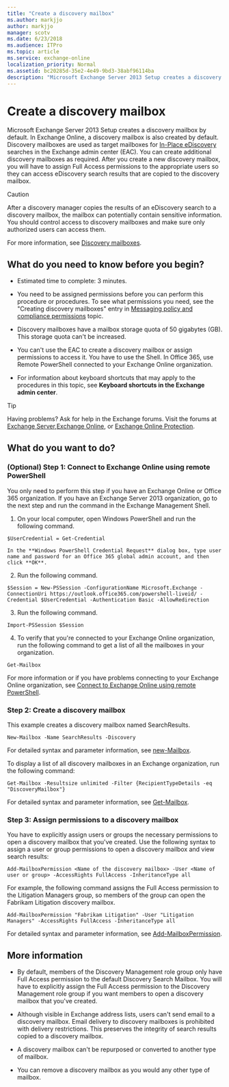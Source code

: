 ```yaml
---
title: "Create a discovery mailbox"
ms.author: markjjo
author: markjjo
manager: scotv
ms.date: 6/23/2018
ms.audience: ITPro
ms.topic: article
ms.service: exchange-online
localization_priority: Normal
ms.assetid: bc20285d-35e2-4e49-9bd3-38abf96114ba
description: "Microsoft Exchange Server 2013 Setup creates a discovery mailbox by default. In Exchange Online, a discovery mailbox is also created by default. Discovery mailboxes are used as target mailboxes for In-Place eDiscovery searches in the Exchange admin center (EAC). You can create additional discovery mailboxes as required. After you create a new discovery mailbox, you will have to assign Full Access permissions to the appropriate users so they can access eDiscovery search results that are copied to the discovery mailbox."
---
```


# Create a discovery mailbox

Microsoft Exchange Server 2013 Setup creates a discovery mailbox by default. In Exchange Online, a discovery mailbox is also created by default. Discovery mailboxes are used as target mailboxes for [In-Place eDiscovery](in-place-ediscovery.md) searches in the Exchange admin center (EAC). You can create additional discovery mailboxes as required. After you create a new discovery mailbox, you will have to assign Full Access permissions to the appropriate users so they can access eDiscovery search results that are copied to the discovery mailbox. 
  
> [!CAUTION]
> After a discovery manager copies the results of an eDiscovery search to a discovery mailbox, the mailbox can potentially contain sensitive information. You should control access to discovery mailboxes and make sure only authorized users can access them. 
  
For more information, see [Discovery mailboxes](in-place-ediscovery.md#discmbxs).
  
## What do you need to know before you begin?

- Estimated time to complete: 3 minutes.
    
- You need to be assigned permissions before you can perform this procedure or procedures. To see what permissions you need, see the "Creating discovery mailboxes" entry in [Messaging policy and compliance permissions](http://technet.microsoft.com/library/ec4d3b9f-b85a-4cb9-95f5-6fc149c3899b.aspx) topic. 
    
- Discovery mailboxes have a mailbox storage quota of 50 gigabytes (GB). This storage quota can't be increased.
    
- You can't use the EAC to create a discovery mailbox or assign permissions to access it. You have to use the Shell. In Office 365, use Remote PowerShell connected to your Exchange Online organization.
    
- For information about keyboard shortcuts that may apply to the procedures in this topic, see **Keyboard shortcuts in the Exchange admin center**.
    
> [!TIP]
> Having problems? Ask for help in the Exchange forums. Visit the forums at [Exchange Server](https://go.microsoft.com/fwlink/p/?linkId=60612),[Exchange Online](https://go.microsoft.com/fwlink/p/?linkId=267542), or [Exchange Online Protection](https://go.microsoft.com/fwlink/p/?linkId=285351). 
  
## What do you want to do?

### (Optional) Step 1: Connect to Exchange Online using remote PowerShell

You only need to perform this step if you have an Exchange Online or Office 365 organization. If you have an Exchange Server 2013 organization, go to the next step and run the command in the Exchange Management Shell.
  
1. On your local computer, open Windows PowerShell and run the following command.
    
  ```
  $UserCredential = Get-Credential
  ```

    In the **Windows PowerShell Credential Request** dialog box, type user name and password for an Office 365 global admin account, and then click **OK**.
    
2. Run the following command.
    
  ```
  $Session = New-PSSession -ConfigurationName Microsoft.Exchange -ConnectionUri https://outlook.office365.com/powershell-liveid/ -Credential $UserCredential -Authentication Basic -AllowRedirection
  ```

3. Run the following command.
    
  ```
  Import-PSSession $Session
  ```

4. To verify that you're connected to your Exchange Online organization, run the following command to get a list of all the mailboxes in your organization.
    
  ```
  Get-Mailbox
  ```

For more information or if you have problems connecting to your Exchange Online organization, see [Connect to Exchange Online using remote PowerShell](https://go.microsoft.com/fwlink/p/?LinkId=517283).
  
### Step 2: Create a discovery mailbox

This example creates a discovery mailbox named SearchResults.
  
```
New-Mailbox -Name SearchResults -Discovery 
```

For detailed syntax and parameter information, see [new-Mailbox](http://technet.microsoft.com/library/42dbb25a-0b23-4775-ae15-7af62c089565.aspx).
  
To display a list of all discovery mailboxes in an Exchange organization, run the following command:
  
```
Get-Mailbox -Resultsize unlimited -Filter {RecipientTypeDetails -eq "DiscoveryMailbox"}
```

For detailed syntax and parameter information, see [Get-Mailbox](http://technet.microsoft.com/library/8a5a6eb9-4a75-47f9-ae3b-a3ba251cf9a8.aspx).
  
### Step 3: Assign permissions to a discovery mailbox

You have to explicitly assign users or groups the necessary permissions to open a discovery mailbox that you've created. Use the following syntax to assign a user or group permissions to open a discovery mailbox and view search results:
  
```
Add-MailboxPermission <Name of the discovery mailbox> -User <Name of user or group> -AccessRights FullAccess -InheritanceType all

```

For example, the following command assigns the Full Access permission to the Litigation Managers group, so members of the group can open the Fabrikam Litigation discovery mailbox.
  
```
Add-MailboxPermission "Fabrikam Litigation" -User "Litigation Managers" -AccessRights FullAccess -InheritanceType all

```

For detailed syntax and parameter information, see [Add-MailboxPermission](http://technet.microsoft.com/library/a9aacbf5-5e6c-47ef-95d6-e24547e95d01.aspx).
  
## More information

- By default, members of the Discovery Management role group only have Full Access permission to the default Discovery Search Mailbox. You will have to explicitly assign the Full Access permission to the Discovery Management role group if you want members to open a discovery mailbox that you've created.
    
- Although visible in Exchange address lists, users can't send email to a discovery mailbox. Email delivery to discovery mailboxes is prohibited with delivery restrictions. This preserves the integrity of search results copied to a discovery mailbox.
    
- A discovery mailbox can't be repurposed or converted to another type of mailbox.
    
- You can remove a discovery mailbox as you would any other type of mailbox.
    

